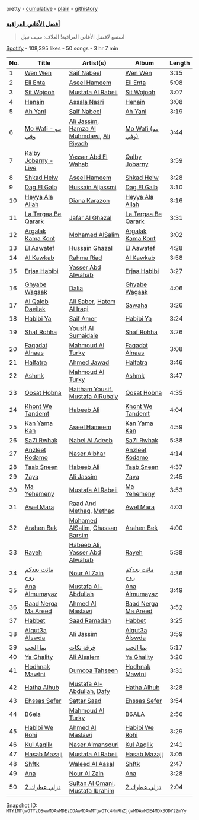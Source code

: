 pretty - [cumulative](/playlists/cumulative/37i9dQZF1DX657Vh1lw2BF.md) - [plain](/playlists/plain/37i9dQZF1DX657Vh1lw2BF) - [githistory](https://github.githistory.xyz/mackorone/spotify-playlist-archive/blob/main/playlists/plain/37i9dQZF1DX657Vh1lw2BF)

### [أفضل الأغاني العراقية](https://open.spotify.com/playlist/37i9dQZF1DX657Vh1lw2BF)

> استمع لافضل الأغاني العراقية! الغلاف: سيف نبيل

[Spotify](https://open.spotify.com/user/spotify) - 108,395 likes - 50 songs - 3 hr 7 min

| No. | Title | Artist(s) | Album | Length |
|---|---|---|---|---|
| 1 | [Wen Wen](https://open.spotify.com/track/3EN1SgNhN2VzewMpYglMKh) | [Saif Nabeel](https://open.spotify.com/artist/2i8aIAYY0wCKbFYWiihztK) | [Wen Wen](https://open.spotify.com/album/1WZvUCn06pvksWG9ZNHata) | 3:15 |
| 2 | [Eii Enta](https://open.spotify.com/track/2IUrw2RUKWwxP71q5GwmJL) | [Aseel Hameem](https://open.spotify.com/artist/10bqdRYq6Ha83UeU77iXAo) | [Eii Enta](https://open.spotify.com/album/1G3NhiDpVHLKvQZdwZeIiO) | 5:08 |
| 3 | [Sit Wojooh](https://open.spotify.com/track/1yjah9rjkjHM9zorRJ7oEi) | [Mustafa Al Rabeii](https://open.spotify.com/artist/0jqaRKpjya9UYjDMK6Bg0j) | [Sit Wojooh](https://open.spotify.com/album/5lapnHKZ01fTIP2doKGWUM) | 3:07 |
| 4 | [Henain](https://open.spotify.com/track/3suQDOXGODa1MrFFnvJtFv) | [Assala Nasri](https://open.spotify.com/artist/6MQnUjIjnIOfHDFzqBJOAl) | [Henain](https://open.spotify.com/album/0sTZwBd1iLGi7BAraWy0ex) | 3:08 |
| 5 | [Ah Yani](https://open.spotify.com/track/0vMD3NFvruMSROWEhm8756) | [Saif Nabeel](https://open.spotify.com/artist/2i8aIAYY0wCKbFYWiihztK) | [Ah Yani](https://open.spotify.com/album/2743kDzwDOEBBeTrSn6h5H) | 3:19 |
| 6 | [Mo Wafi \- مو وفي](https://open.spotify.com/track/3eetE1j3t8zX4XFPV0lmPD) | [Ali Jassim](https://open.spotify.com/artist/0sQhYPLQcT2qUZ5KV25WSe), [Hamza Al Muhmdawi](https://open.spotify.com/artist/2UgjvFvfz7rQ5Vmu3HeEN5), [Ali Riyadh](https://open.spotify.com/artist/35pMeblJsAHj7ZzQrw4aX9) | [Mo Wafi \(مو وفي\)](https://open.spotify.com/album/2LJBbAAvWPt4ai0H2Cuf9r) | 3:44 |
| 7 | [Kalby Jobarny \- Live](https://open.spotify.com/track/00LX4aUgpDFG4zZO1H3Lx8) | [Yasser Abd El Wahab](https://open.spotify.com/artist/22Alyz1Ir6G94r9EDTtf21) | [Qalby Jobarny](https://open.spotify.com/album/7wPO7bqctfEFgCmwwMXROB) | 3:59 |
| 8 | [Shkad Helw](https://open.spotify.com/track/29hXhjoSoGg8NUEPKig2am) | [Aseel Hameem](https://open.spotify.com/artist/10bqdRYq6Ha83UeU77iXAo) | [Shkad Helw](https://open.spotify.com/album/1gY8BkJKLoAOa3CLMCcUcB) | 3:28 |
| 9 | [Dag El Galb](https://open.spotify.com/track/1YZwEiO1KyH9IFHwrMSl6u) | [Hussain Aljassmi](https://open.spotify.com/artist/1TcEy92Hugt8o9STqUDz2D) | [Dag El Galb](https://open.spotify.com/album/69Ezh1ncGl5mV9C6Yj7NE3) | 3:10 |
| 10 | [Heyya Ala Allah](https://open.spotify.com/track/2TW62JI3FoBG6NUrMH83cg) | [Diana Karazon](https://open.spotify.com/artist/3faPN9ZqiY5AFpYAe8WqGE) | [Heyya Ala Allah](https://open.spotify.com/album/1Soc8OCAxYycuELmaLibGV) | 3:16 |
| 11 | [La Tergaa Be Qarark](https://open.spotify.com/track/0elAbmGOVFc8KfsPB31sln) | [Jafar Al Ghazal](https://open.spotify.com/artist/33FJbhlNRNQIBQdlSF91sr) | [La Tergaa Be Qarark](https://open.spotify.com/album/44pyNwjqyukEytGm7Xzfsi) | 3:31 |
| 12 | [Argalak Kama Kont](https://open.spotify.com/track/2zmQqYm3VvOXtpom1g2N2g) | [Mohamed AlSalim](https://open.spotify.com/artist/5Zkp6UaHTafGRXROGj6W0S) | [Argalak Kama Kont](https://open.spotify.com/album/5u6ahHa7QC2LmKa3oOwHfE) | 3:02 |
| 13 | [El Aawatef](https://open.spotify.com/track/68B6lD7J7n0GIoHndNV5pW) | [Hussain Ghazal](https://open.spotify.com/artist/1dbZLkKMOFCuCouMiGfXXF) | [El Aawatef](https://open.spotify.com/album/7MfBJ69myZpLJxQSiaHwk8) | 4:28 |
| 14 | [Al Kawkab](https://open.spotify.com/track/2xzL1ELxftoTGXS1LFQv2P) | [Rahma Riad](https://open.spotify.com/artist/1JrJQz0AlGYbLxBnOEWfLx) | [Al Kawkab](https://open.spotify.com/album/6hJTJtENy8pROIGgVT6NQk) | 3:58 |
| 15 | [Erjaa Habibi](https://open.spotify.com/track/1xiIRisLA9xvJgEK3w64Ft) | [Yasser Abd Alwahab](https://open.spotify.com/artist/6257KWddv5693NK51w7iXa) | [Erjaa Habibi](https://open.spotify.com/album/1ek4BlMt0gZxkXoyjln3RJ) | 3:27 |
| 16 | [Ghyabe Wagaak](https://open.spotify.com/track/1XePTZCLsOggdc8ABNl81J) | [Dalia](https://open.spotify.com/artist/3UYi1C1wbSZq4OXbaTdMZD) | [Ghyabe Wagaak](https://open.spotify.com/album/72Lvo8ez65pAReNdGyCPkv) | 4:06 |
| 17 | [Al Qaleb Daeilak](https://open.spotify.com/track/43TU1Vy0i27qthIoepLPrc) | [Ali Saber](https://open.spotify.com/artist/6kNbn4f4j3Uhd79CGCmcFK), [Hatem Al Iraqi](https://open.spotify.com/artist/0yLMdeDY9aaF6R5V8EO99D) | [Sawaha](https://open.spotify.com/album/4SuZtMvNjMHag9xGnzbTrP) | 3:26 |
| 18 | [Habibi Ya](https://open.spotify.com/track/76OTJ158B9abtzmcx5zawM) | [Saif Amer](https://open.spotify.com/artist/748f0zL5X2KNapx8K93SUq) | [Habibi Ya](https://open.spotify.com/album/4qrH1rCtpLyGNvGaibqhi7) | 3:24 |
| 19 | [Shaf Rohha](https://open.spotify.com/track/2OAqzCBCLO0o77MvN3rqV5) | [Yousif Al Sumaidaie](https://open.spotify.com/artist/26oGZUtxxUt9xpCWFfGSXN) | [Shaf Rohha](https://open.spotify.com/album/1bR9CBVAdpcjYP1JsW2oLB) | 3:26 |
| 20 | [Faqadat Alnaas](https://open.spotify.com/track/7iWqQCX3MhmwapUzPoqmdj) | [Mahmoud Al Turky](https://open.spotify.com/artist/1GVRoyErxhZGdvmOKGO7W7) | [Faqadat Alnaas](https://open.spotify.com/album/19GaPl9gfEK41QlrENJVOD) | 3:08 |
| 21 | [Halfatra](https://open.spotify.com/track/7l6G8GPGHbyobhz4RNAFQH) | [Ahmed Jawad](https://open.spotify.com/artist/4ZOVwS1XAGOXCKAqTFmsBP) | [Halfatra](https://open.spotify.com/album/3kqgvcKUopYj5jIi2HguUq) | 3:46 |
| 22 | [Ashmk](https://open.spotify.com/track/3WFV5o3aY7G14XeS5pUwu6) | [Mahmoud Al Turky](https://open.spotify.com/artist/1GVRoyErxhZGdvmOKGO7W7) | [Ashmk](https://open.spotify.com/album/0BvZRBSbImRws7aPfVyw07) | 3:47 |
| 23 | [Qosat Hobna](https://open.spotify.com/track/1kq2AX8hKBZA2I8NExx9gf) | [Haitham Yousif](https://open.spotify.com/artist/0jPXHSYuneyrz1WOWZfpXT), [Mustafa AlRubaiy](https://open.spotify.com/artist/1p6wrJn2I0QTJATQf7wZha) | [Qosat Hobna](https://open.spotify.com/album/2RL3oKbloORtWFekhGtmS6) | 4:35 |
| 24 | [Khont We Tandemt](https://open.spotify.com/track/5mPD8KOs9PTGKCrjP87IV5) | [Habeeb Ali](https://open.spotify.com/artist/7KArBbdJ0GLtkEM3LUv1Fj) | [Khont We Tandemt](https://open.spotify.com/album/27eOhCtHiFlBKmirkupKdd) | 4:04 |
| 25 | [Kan Yama Kan](https://open.spotify.com/track/2fyhhvk4p68ZFO6jZbslKo) | [Aseel Hameem](https://open.spotify.com/artist/10bqdRYq6Ha83UeU77iXAo) | [Kan Yama Kan](https://open.spotify.com/album/2aFomGR5D23tI9AsnstmZ7) | 4:59 |
| 26 | [Sa7i Rwhak](https://open.spotify.com/track/36eDAXZ1bWK6sHQRiB5U4f) | [Nabel Al Adeeb](https://open.spotify.com/artist/6ZCY8bwcZU2v4Ti9pAgLOi) | [Sa7i Rwhak](https://open.spotify.com/album/0g6cpvNnBT5pqMRa0hw87B) | 5:38 |
| 27 | [Anzleet Kodamo](https://open.spotify.com/track/6Nx2ayAxD0wRuQmOnXIX9a) | [Naser Albhar](https://open.spotify.com/artist/4Ul7ukXkZ7GNTzJIxJ82tu) | [Anzleet Kodamo](https://open.spotify.com/album/0PLj7S8clfY9xuW1YKprae) | 4:14 |
| 28 | [Taab Sneen](https://open.spotify.com/track/2EB1gv4fSO6bykTkLOweFG) | [Habeeb Ali](https://open.spotify.com/artist/7KArBbdJ0GLtkEM3LUv1Fj) | [Taab Sneen](https://open.spotify.com/album/5iBj6QDIsnPEIZMUYJnCVT) | 4:37 |
| 29 | [7aya](https://open.spotify.com/track/21oCPr9IY0QBcbnVCYnPH9) | [Ali Jassim](https://open.spotify.com/artist/0sQhYPLQcT2qUZ5KV25WSe) | [7aya](https://open.spotify.com/album/6KCgOV58KccXLTUfJ7j9wW) | 2:45 |
| 30 | [Ma Yehemeny](https://open.spotify.com/track/0ruxtWuNlLi2q9ONynhVI8) | [Mustafa Al Rabeii](https://open.spotify.com/artist/0jqaRKpjya9UYjDMK6Bg0j) | [Ma Yehemeny](https://open.spotify.com/album/3oGvSJA0ee6v5KGH5pWEX8) | 3:53 |
| 31 | [Awel Mara](https://open.spotify.com/track/5PIUdhw0npMzWozHZzC7Dg) | [Raad And Methaq](https://open.spotify.com/artist/2TS6Y2HXkANqlIC7ZNi5zq), [Methaq](https://open.spotify.com/artist/55c0fnBF1EYaA941Z7srCZ) | [Awel Mara](https://open.spotify.com/album/2j8kRtxQ6mzA5TsWFMTWj8) | 4:03 |
| 32 | [Arahen Bek](https://open.spotify.com/track/2CxAQ1mdOJLcYjriAucuTr) | [Mohamed AlSalim](https://open.spotify.com/artist/5Zkp6UaHTafGRXROGj6W0S), [Ghassan Barsim](https://open.spotify.com/artist/7DotftTLVBmBRACF8K1hK4) | [Arahen Bek](https://open.spotify.com/album/3JHnfBjf3BOkhL8QahUcVE) | 4:00 |
| 33 | [Rayeh](https://open.spotify.com/track/06yutas17kLIMQHo3pD8Ry) | [Habeeb Ali](https://open.spotify.com/artist/7KArBbdJ0GLtkEM3LUv1Fj), [Yasser Abd Alwahab](https://open.spotify.com/artist/6257KWddv5693NK51w7iXa) | [Rayeh](https://open.spotify.com/album/5Sa1IOEHtL5eVSmc0VERAD) | 5:38 |
| 34 | [ماتت بعدكم روح](https://open.spotify.com/track/5mVsxtQWsDZvA2kxmqd9EB) | [Nour Al Zain](https://open.spotify.com/artist/3zjyoiXHu5SgwtRHU7GcMH) | [ماتت بعدكم روح](https://open.spotify.com/album/7HjApDZg39EjEZN5IWxFDy) | 4:36 |
| 35 | [Ana Almumayaz](https://open.spotify.com/track/0IgZOwXy1eHCKEdSnZqeeB) | [Mustafa Al\-Abdullah](https://open.spotify.com/artist/3hHA3JWJQfVAYx5lRTxSxu) | [Ana Almumayaz](https://open.spotify.com/album/5F4UqeZgtGS1hbhr19Y91K) | 3:49 |
| 36 | [Baad Nerga Ma Areed](https://open.spotify.com/track/4mdAb5pWJd5B6bs4tH19zZ) | [Ahmed Al Maslawi](https://open.spotify.com/artist/00VUV8R7oHc6FSLFyNmwFa) | [Baad Nerga Ma Areed](https://open.spotify.com/album/5d3CnENBiFVZBUwBGNHlEY) | 3:52 |
| 37 | [Habbet](https://open.spotify.com/track/38Zv7Jcs1EgK4MxpV1pAAz) | [Saad Ramadan](https://open.spotify.com/artist/3TQIvMCVNOLxytHD4FWm9a) | [Habbet](https://open.spotify.com/album/176inUR3mvJuCBvbG7LtLC) | 3:25 |
| 38 | [Alqut3a Alswda](https://open.spotify.com/track/5fV0f2vcMl8LWi9Y1U5sK4) | [Ali Jassim](https://open.spotify.com/artist/0sQhYPLQcT2qUZ5KV25WSe) | [Alqut3a Alswda](https://open.spotify.com/album/0vIyyR9V6vFBYvnmulhY22) | 3:59 |
| 39 | [يما الحب](https://open.spotify.com/track/3aXByu4Art7dq12mZxB2RK) | [فرقة تكات](https://open.spotify.com/artist/3bMzXWVBnWOG7PxLRWy19X) | [يما الحب](https://open.spotify.com/album/7FSEVwrfLKelL18sRCsxxe) | 5:17 |
| 40 | [Ya Ghality](https://open.spotify.com/track/59RLZGo87dYKyPOCcAAgSL) | [Ali Alsalem](https://open.spotify.com/artist/1YH6doLlnZd6Vjd4ylnBjP) | [Ya Ghality](https://open.spotify.com/album/2lNTAtqI85Bl1NVhu4RQp9) | 3:20 |
| 41 | [Hodhnak Mawtni](https://open.spotify.com/track/6GFJrwSjvqZsVgwWaMXs9D) | [Dumooa Tahseen](https://open.spotify.com/artist/0453pwQTyMdU2a66fCFaUQ) | [Hodhnak Mawtni](https://open.spotify.com/album/71oFQ2qJ3Qza57Qh5mLVco) | 3:31 |
| 42 | [Hatha Alhub](https://open.spotify.com/track/1vvPWI1Z4HoMRf5fM3Ed7h) | [Mustafa Al\-Abdullah](https://open.spotify.com/artist/3hHA3JWJQfVAYx5lRTxSxu), [Dafy](https://open.spotify.com/artist/45zzFMmr0TXFgliduHCEpR) | [Hatha Alhub](https://open.spotify.com/album/1TJdomydQbIZuq9sgKlzQi) | 3:28 |
| 43 | [Ehssas Sefer](https://open.spotify.com/track/7r0THlYADVTKRXCZgvOPYz) | [Sattar Saad](https://open.spotify.com/artist/2XwGAWUjz9JYas4QTq0lQN) | [Ehssas Sefer](https://open.spotify.com/album/47gGpVJJzzaeV0I4VuQq8u) | 3:54 |
| 44 | [B6ela](https://open.spotify.com/track/17XYX4C5jRSsFRMgiJJc0B) | [Mahmoud Al Turky](https://open.spotify.com/artist/1GVRoyErxhZGdvmOKGO7W7) | [B6ALA](https://open.spotify.com/album/5WrUyFuqqb8sVRR5SYewqg) | 2:56 |
| 45 | [Habibi We Rohi](https://open.spotify.com/track/4Zlz5BYtBt7pxo0mmJy04N) | [Ahmed Al Maslawi](https://open.spotify.com/artist/00VUV8R7oHc6FSLFyNmwFa) | [Habibi We Rohi](https://open.spotify.com/album/4Oc2kpXd46iV6S1HuAeyst) | 3:29 |
| 46 | [Kul Aaqlik](https://open.spotify.com/track/3KLBisaDEYNU8cZqCu8rc1) | [Naser Almansouri](https://open.spotify.com/artist/0knsv9nmoVyEDtz3N2vBoB) | [Kul Aaqlik](https://open.spotify.com/album/0AhXjQFS4bh1mIpVnMlb2c) | 2:41 |
| 47 | [Hasab Mazaji](https://open.spotify.com/track/2FnAXbcGmHveTv8fOsSsOT) | [Mustafa Al Rabeii](https://open.spotify.com/artist/0jqaRKpjya9UYjDMK6Bg0j) | [Hasab Mazaji](https://open.spotify.com/album/2xzaaeOpTat6zfOS8FMrSK) | 3:05 |
| 48 | [Shftk](https://open.spotify.com/track/344n9BZhttkQXHYPQiqscc) | [Waleed Al Aasal](https://open.spotify.com/artist/6kTNe99aqGfMsQDJjvpd7g) | [Shftk](https://open.spotify.com/album/2OKBBHxc16UgYpMp7dJniH) | 2:47 |
| 49 | [Ana](https://open.spotify.com/track/4Ws9FemA9s2SzYT5QlNufe) | [Nour Al Zain](https://open.spotify.com/artist/3zjyoiXHu5SgwtRHU7GcMH) | [Ana](https://open.spotify.com/album/43nlGA78cEBUHG2oGtl1Qh) | 3:28 |
| 50 | [دزلي عطرك 2](https://open.spotify.com/track/6qxY9lXVAqF4jbuabbZLo8) | [Sultan Al Omani](https://open.spotify.com/artist/7praP1ShHWgWbgDR5Kmx2P), [Mustafa Ibrahim](https://open.spotify.com/artist/6JMRT8mRLG6LwEGKQ4trhS) | [دزلي عطرك 2](https://open.spotify.com/album/1IAkMeL7P7TUFvEs4aHl38) | 2:04 |

Snapshot ID: `MTY1MTgwOTYzOSwwMDAwMDEzODAwMDAwMTgwOTc4NmRhZjgwMDAwMDE4MDk3ODY2ZmYy`
